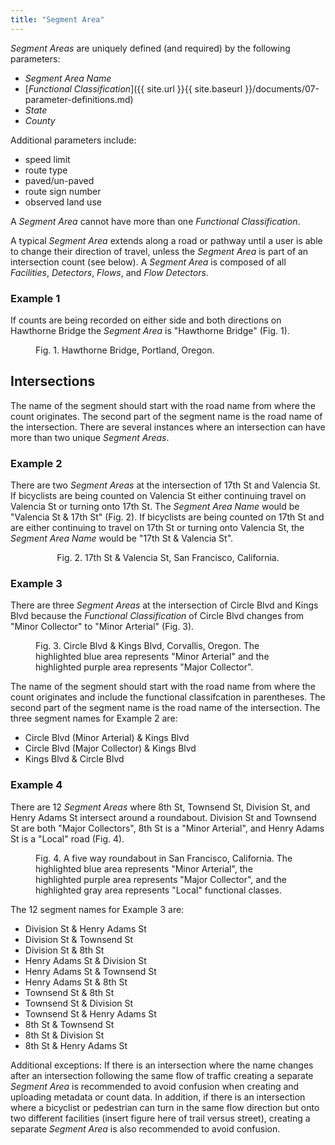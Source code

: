 ```yaml
---
title: "Segment Area"
---
```

_Segment Areas_ are uniquely defined (and required) by the following parameters:
* _Segment Area Name_
* [_Functional Classification_]({{ site.url }}{{ site.baseurl }}/documents/07-parameter-definitions.md)
* _State_
* _County_

Additional parameters include:
* speed limit
* route type
* paved/un-paved
* route sign number
* observed land use

A _Segment Area_ cannot have more than one _Functional Classification_.

A typical _Segment Area_ extends along a road or pathway until a user is able to change their direction of travel, unless the _Segment Area_ is part of an intersection count (see below). A _Segment Area_ is composed of all _Facilities_, _Detectors_, _Flows_, and _Flow Detectors_.

### Example 1
If counts are being recorded on either side and both directions on Hawthorne Bridge the _Segment Area_ is "Hawthorne Bridge" (Fig. 1).

<figure class="left-align">
  <img src="{{ site.url }}{{site.baseurl }}/assets/images/seg-hawthorn-bridge-img.jpg" alt = "">
  <figcaption>Fig. 1. Hawthorne Bridge, Portland, Oregon.</figcaption>
</figure>  

## Intersections
The name of the segment should start with the road name from where the count originates. The second part of the segment name is the road name of the intersection. There are several instances where an intersection can have more than two unique _Segment Areas_.

### Example 2
There are two _Segment Areas_ at the intersection of 17th St and Valencia St. If bicyclists are being counted on Valencia St either continuing travel on Valencia St or turning onto 17th St. The _Segment Area Name_ would be "Valencia St & 17th St" (Fig. 2). If bicyclists are being counted on 17th St and are either continuing to travel on 17th St or turning onto Valencia St, the _Segment Area Name_ would be "17th St & Valencia St".

<figure align = "center">
  <img src="{{ site.url }}{{site.baseurl }}/assets/images/seg-17thSt-ValenciaSt-img.png" alt="">
  <figcaption>Fig. 2. 17th St & Valencia St, San Francisco, California.</figcaption>
</figure>  

### Example 3
There are three _Segment Areas_ at the intersection of Circle Blvd and Kings Blvd because the _Functional Classification_ of Circle Blvd changes from "Minor Collector" to "Minor Arterial" (Fig. 3).

<figure class="left-align">
  <img src="{{ site.url }}{{ site.baseurl }}/assets/images/seg-CircleBlvd-KingsBlvd-img.png" alt="">
  <figcaption>Fig. 3. Circle Blvd & Kings Blvd, Corvallis, Oregon. The highlighted blue area represents "Minor Arterial" and the highlighted purple area represents "Major Collector".</figcaption>
</figure>

The name of the segment should start with the road name from where the count originates and include the functional classifcation in parentheses. The second part of the segment name is the road name of the intersection. The three segment names for Example 2 are:
- Circle Blvd (Minor Arterial) & Kings Blvd
- Circle Blvd (Major Collector) & Kings Blvd
- Kings Blvd & Circle Blvd

### Example 4
There are 12 _Segment Areas_ where 8th St, Townsend St, Division St, and Henry Adams St intersect around a roundabout. Division St and Townsend St are both "Major Collectors", 8th St is a "Minor Arterial", and Henry Adams St is a "Local" road (Fig. 4).

<figure class="align-left">
  <img src="{{ site.url }}{{ site.baseurl }}/assets/images/seg-8thSt-TownsendSt-img.png" alt="">
  <figcaption>Fig. 4. A five way roundabout in San Francisco, California. The highlighted blue area represents "Minor Arterial", the highlighted purple area represents "Major Collector", and the highlighted gray area represents "Local" functional classes.</figcaption>
</figure>

The 12 segment names for Example 3 are:
- Division St & Henry Adams St
- Division St & Townsend St
- Division St & 8th St
- Henry Adams St & Division St
- Henry Adams St & Townsend St
- Henry Adams St & 8th St
- Townsend St & 8th St
- Townsend St & Division St
- Townsend St & Henry Adams St
- 8th St & Townsend St
- 8th St & Division St
- 8th St & Henry Adams St

Additional exceptions: If there is an intersection where the name changes after an intersection following the same flow of traffic creating a separate _Segment Area_ is recommended to avoid confusion when creating and uploading metadata or count data. In addition, if there is an intersection where a bicyclist or pedestrian can turn in the same flow direction but onto two different facilities (insert figure here of trail versus street), creating a separate _Segment Area_ is also recommended to avoid confusion.  
